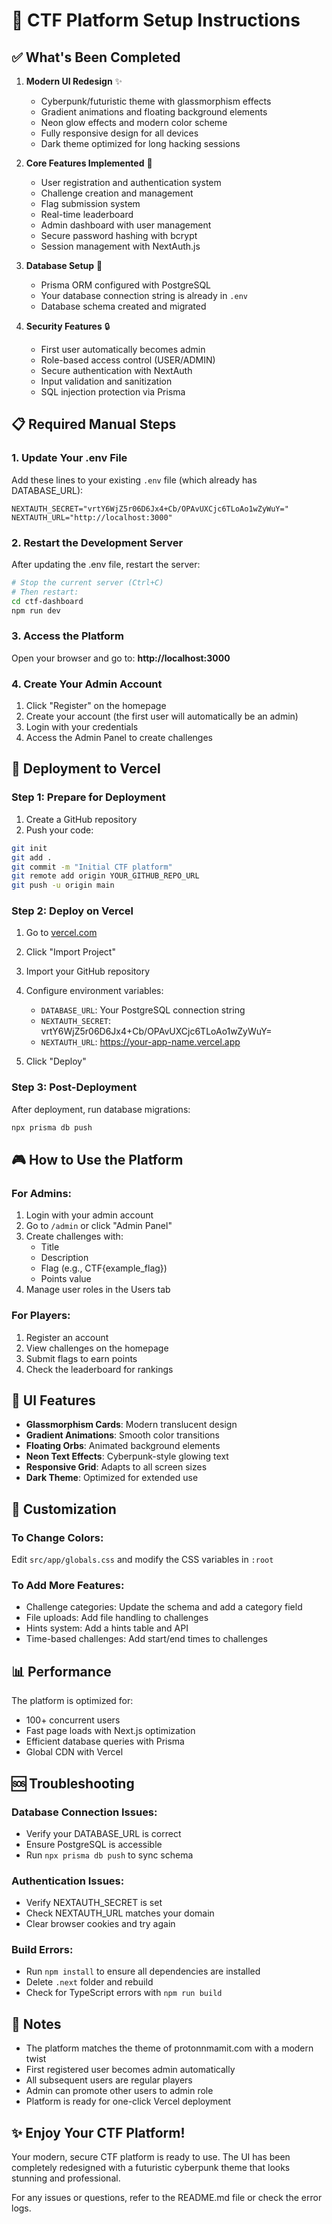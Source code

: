# 🚀 CTF Platform Setup Instructions

## ✅ What's Been Completed

1. **Modern UI Redesign** ✨
   - Cyberpunk/futuristic theme with glassmorphism effects
   - Gradient animations and floating background elements
   - Neon glow effects and modern color scheme
   - Fully responsive design for all devices
   - Dark theme optimized for long hacking sessions

2. **Core Features Implemented** 🎯
   - User registration and authentication system
   - Challenge creation and management
   - Flag submission system
   - Real-time leaderboard
   - Admin dashboard with user management
   - Secure password hashing with bcrypt
   - Session management with NextAuth.js

3. **Database Setup** 💾
   - Prisma ORM configured with PostgreSQL
   - Your database connection string is already in `.env`
   - Database schema created and migrated

4. **Security Features** 🔒
   - First user automatically becomes admin
   - Role-based access control (USER/ADMIN)
   - Secure authentication with NextAuth
   - Input validation and sanitization
   - SQL injection protection via Prisma

## 📋 Required Manual Steps

### 1. Update Your .env File

Add these lines to your existing `.env` file (which already has DATABASE_URL):

```env
NEXTAUTH_SECRET="vrtY6WjZ5r06D6Jx4+Cb/OPAvUXCjc6TLoAo1wZyWuY="
NEXTAUTH_URL="http://localhost:3000"
```

### 2. Restart the Development Server

After updating the .env file, restart the server:
```bash
# Stop the current server (Ctrl+C)
# Then restart:
cd ctf-dashboard
npm run dev
```

### 3. Access the Platform

Open your browser and go to: **http://localhost:3000**

### 4. Create Your Admin Account

1. Click "Register" on the homepage
2. Create your account (the first user will automatically be an admin)
3. Login with your credentials
4. Access the Admin Panel to create challenges

## 🚀 Deployment to Vercel

### Step 1: Prepare for Deployment

1. Create a GitHub repository
2. Push your code:
```bash
git init
git add .
git commit -m "Initial CTF platform"
git remote add origin YOUR_GITHUB_REPO_URL
git push -u origin main
```

### Step 2: Deploy on Vercel

1. Go to [vercel.com](https://vercel.com)
2. Click "Import Project"
3. Import your GitHub repository
4. Configure environment variables:
   - `DATABASE_URL`: Your PostgreSQL connection string
   - `NEXTAUTH_SECRET`: vrtY6WjZ5r06D6Jx4+Cb/OPAvUXCjc6TLoAo1wZyWuY=
   - `NEXTAUTH_URL`: https://your-app-name.vercel.app

5. Click "Deploy"

### Step 3: Post-Deployment

After deployment, run database migrations:
```bash
npx prisma db push
```

## 🎮 How to Use the Platform

### For Admins:
1. Login with your admin account
2. Go to `/admin` or click "Admin Panel"
3. Create challenges with:
   - Title
   - Description
   - Flag (e.g., CTF{example_flag})
   - Points value
4. Manage user roles in the Users tab

### For Players:
1. Register an account
2. View challenges on the homepage
3. Submit flags to earn points
4. Check the leaderboard for rankings

## 🎨 UI Features

- **Glassmorphism Cards**: Modern translucent design
- **Gradient Animations**: Smooth color transitions
- **Floating Orbs**: Animated background elements
- **Neon Text Effects**: Cyberpunk-style glowing text
- **Responsive Grid**: Adapts to all screen sizes
- **Dark Theme**: Optimized for extended use

## 🔧 Customization

### To Change Colors:
Edit `src/app/globals.css` and modify the CSS variables in `:root`

### To Add More Features:
- Challenge categories: Update the schema and add a category field
- File uploads: Add file handling to challenges
- Hints system: Add a hints table and API
- Time-based challenges: Add start/end times to challenges

## 📊 Performance

The platform is optimized for:
- 100+ concurrent users
- Fast page loads with Next.js optimization
- Efficient database queries with Prisma
- Global CDN with Vercel

## 🆘 Troubleshooting

### Database Connection Issues:
- Verify your DATABASE_URL is correct
- Ensure PostgreSQL is accessible
- Run `npx prisma db push` to sync schema

### Authentication Issues:
- Verify NEXTAUTH_SECRET is set
- Check NEXTAUTH_URL matches your domain
- Clear browser cookies and try again

### Build Errors:
- Run `npm install` to ensure all dependencies are installed
- Delete `.next` folder and rebuild
- Check for TypeScript errors with `npm run build`

## 📝 Notes

- The platform matches the theme of protonnmamit.com with a modern twist
- First registered user becomes admin automatically
- All subsequent users are regular players
- Admin can promote other users to admin role
- Platform is ready for one-click Vercel deployment

## ✨ Enjoy Your CTF Platform!

Your modern, secure CTF platform is ready to use. The UI has been completely redesigned with a futuristic cyberpunk theme that looks stunning and professional.

For any issues or questions, refer to the README.md file or check the error logs.
